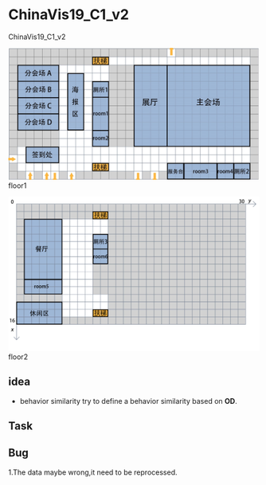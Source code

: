 # ChinaVis19_C1_v2
ChinaVis19_C1_v2

![image](public/img/floor1.jpg?raw=true)
floor1

![image](public/img/floor2.jpg?raw=true)
floor2

## idea
- behavior similarity
    try to define a behavior similarity based on __OD__.
## Task

## Bug
1.The data maybe wrong,it need to be reprocessed.
